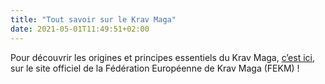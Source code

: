 ```yaml
---
title: "Tout savoir sur le Krav Maga"
date: 2021-05-01T11:49:51+02:00
---
```


Pour découvrir les origines et principes essentiels du Krav Maga, [c’est ici](https://www.krav-maga.net/le-krav-maga/presentation/), sur le site officiel de la Fédération Européenne de Krav Maga (FEKM) !
